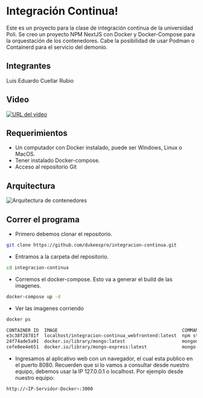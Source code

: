 # Integración Continua!

Este es un proyecto para la clase de integración continua de la universidad Poli. Se creo un proyecto NPM NextJS con Docker y Docker-Compose para la orquestación de los contenedores. Cabe la posibilidad de usar Podman o Containerd para el servicio del demonio.

## Integrantes
Luis Eduardo Cuellar Rubio

## Video
[![URL del video](https://img.youtube.com/vi/2Im_Dz_BSbU/0.jpg)](https://www.youtube.com/watch?v=2Im_Dz_BSbU)


## Requerimientos
- Un computador con Docker instalado, puede ser Windows, Linux o MacOS.
- Tener instalado Docker-compose.
- Acceso al repositorio Git

## Arquitectura

![Arquitectura de contenedores](https://i.ibb.co/cFDQYkT/integracion-continua-drawio.png)

## Correr el programa

- Primero debemos clonar el repositorio.
````bash
git clone https://github.com/dukeespro/integracion-continua.git
````
- Entramos a la carpeta del repositorio.
````bash
cd integracion-continua
````
- Corremos el docker-compose. Esto va a generar el build de las imagenes.
````bash
docker-compose up -d
````
- Ver las imagenes corriendo
````bash
docker ps

CONTAINER ID  IMAGE                                              COMMAND        CREATED             STATUS             PORTS                   NAMES
e3c38f28781f  localhost/integracion-continua_webfrontend:latest  npm start      8 minutes ago       Up 8 minutes ago   0.0.0.0:3000->3000/tcp  webfrontend
24f74ade5a91  docker.io/library/mongo:latest                     mongod         About a minute ago  Up 49 seconds ago                          integracion-continua_mongo_1
cefe0ee4e651  docker.io/library/mongo-express:latest             mongo-express  51 seconds ago      Up 37 seconds ago  0.0.0.0:8081->8081/tcp  integracion-continua_mongo-express_1
````
- Ingresamos al aplicativo web con un navegador, el cual esta publico en el puerto 8080. Recuerden que si lo vamos a consultar desde nuestro equipo, debemos usar la IP 127.0.0.1 o localhost. Por ejemplo desde nuestro equipo:
````bash
http://<IP-Servidor-Docker>:3000
````
